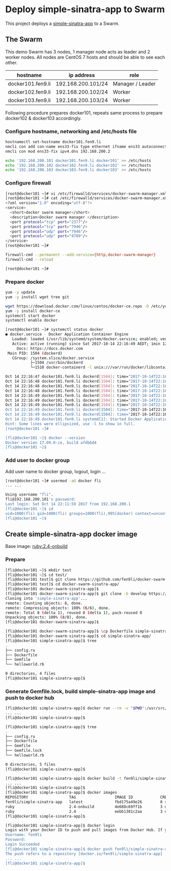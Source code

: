 # Deploy simple-sinatra-app to Swarm

This project deploys a [simple-sinatra-app](https://github.com/fen9li/simple-sinatra-app.git) to a Swarm. 

## The Swarm
This demo Swarm has 3 nodes, 1 manager node acts as leader and 2 worker nodes. All nodes are CentOS 7 hosts and should be able to see each other.     

| hostname           | ip address          | role                |
| ------------------ | ------------------- | ------------------- |
| docker101.fen9.li  | 192.168.200.101/24  | Manager / Leader	 | 
| docker102.fen9.li  | 192.168.200.102/24  | Worker		 |	
| docker103.fen9.li  | 192.168.200.103/24  | Worker              |

Following procedure prepares docker101, repeats same process to prepare docker102 & docker103 accordingly.

### Configure hostname, networking and /etc/hosts file
```sh
hostnamectl set-hostname docker101.fen9.li
nmcli con add con-name ens33-fix type ethernet ifname ens33 autoconnect yes ip4 192.168.200.101/24 gw4 192.168.200.2
nmcli con mod ens33-fix ipv4.dns 192.168.200.2

echo '192.168.200.101 docker101.fen9.li	docker101' >> /etc/hosts
echo '192.168.200.102 docker102.fen9.li docker102' >> /etc/hosts
echo '192.168.200.103 docker103.fen9.li docker103' >> /etc/hosts
```

### Configure firewall
```sh
[root@docker101 ~]# vi /etc/firewalld/services/docker-swarm-manager.xml
[root@docker101 ~]# cat /etc/firewalld/services/docker-swarm-manager.xml
<?xml version="1.0" encoding="utf-8"?>
<service>
  <short>docker swarm manager</short>
  <description>Docker swarm manager </description>
  <port protocol="tcp" port="2377"/>
  <port protocol="tcp" port="7946"/>
  <port protocol="udp" port="7946"/>
  <port protocol="udp" port="4789"/>
</service>
[root@docker101 ~]# 

firewall-cmd --permanent --add-service={http,docker-swarm-manager}
firewall-cmd --reload

[root@docker101 ~]#
```

### Prepare docker
```sh
yum -y update
yum -y install wget tree git

wget https://download.docker.com/linux/centos/docker-ce.repo -O /etc/yum.repos.d/docker-ce.repo
yum -y install docker-ce
systemctl start docker
systemctl enable docker

[root@docker101 ~]# systemctl status docker
● docker.service - Docker Application Container Engine
   Loaded: loaded (/usr/lib/systemd/system/docker.service; enabled; vendor preset: disabled)
   Active: active (running) since Sat 2017-10-14 22:16:49 AEDT; 1min 12s ago
     Docs: https://docs.docker.com
 Main PID: 1504 (dockerd)
   CGroup: /system.slice/docker.service
           ├─1504 /usr/bin/dockerd
           └─1510 docker-containerd -l unix:///var/run/docker/libcontainerd/d...

Oct 14 22:16:47 docker101.fen9.li dockerd[1504]: time="2017-10-14T22:16:47.5..."
Oct 14 22:16:48 docker101.fen9.li dockerd[1504]: time="2017-10-14T22:16:48.5..."
Oct 14 22:16:48 docker101.fen9.li dockerd[1504]: time="2017-10-14T22:16:48.6..."
Oct 14 22:16:48 docker101.fen9.li dockerd[1504]: time="2017-10-14T22:16:48.6..."
Oct 14 22:16:49 docker101.fen9.li dockerd[1504]: time="2017-10-14T22:16:49.0..."
Oct 14 22:16:49 docker101.fen9.li dockerd[1504]: time="2017-10-14T22:16:49.3..."
Oct 14 22:16:49 docker101.fen9.li dockerd[1504]: time="2017-10-14T22:16:49.3...e
Oct 14 22:16:49 docker101.fen9.li dockerd[1504]: time="2017-10-14T22:16:49.3..."
Oct 14 22:16:49 docker101.fen9.li dockerd[1504]: time="2017-10-14T22:16:49.3..."
Oct 14 22:16:49 docker101.fen9.li systemd[1]: Started Docker Application Con....
Hint: Some lines were ellipsized, use -l to show in full.
[root@docker101 ~]#

[fli@docker101 ~]$ docker --version
Docker version 17.09.0-ce, build afdb6d4
[fli@docker101 ~]$
```

### Add user to docker group
Add user name to docker group, logout, login ...
```sh
[root@docker101 ~]# usermod -aG docker fli
... ...

Using username "fli".
fli@192.168.200.101's password:
Last login: Sat Oct 14 22:11:59 2017 from 192.168.200.1
[fli@docker101 ~]$ id
uid=1000(fli) gid=1000(fli) groups=1000(fli),995(docker) context=unconfined_u:unconfined_r:unconfined_t:s0-s0:c0.c1023
[fli@docker101 ~]$
```

## Create simple-sinatra-app docker image 

Base image: [ruby:2.4-onbuild](https://hub.docker.com/_/ruby/) 

### Prepare 
```sh
[fli@docker101 ~]$ mkdir test
[fli@docker101 ~]$ cd test/
[fli@docker101 test]$ git clone https://github.com/fen9li/docker-swarm-sinatra-app.git
[fli@docker101 test]$ cd docker-swarm-sinatra-app/
[fli@docker101 docker-swarm-sinatra-app]$
[fli@docker101 docker-swarm-sinatra-app]$ git clone -b develop https://github.com/fen9li/simple-sinatra-app.git
Cloning into 'simple-sinatra-app'...
remote: Counting objects: 8, done.
remote: Compressing objects: 100% (6/6), done.
remote: Total 8 (delta 1), reused 8 (delta 1), pack-reused 0
Unpacking objects: 100% (8/8), done.
[fli@docker101 docker-swarm-sinatra-app]$

[fli@docker101 docker-swarm-sinatra-app]$ \cp Dockerfile simple-sinatra-app/
[fli@docker101 docker-swarm-sinatra-app]$ cd simple-sinatra-app/
[fli@docker101 simple-sinatra-app]$ tree
.
├── config.ru
├── Dockerfile
├── Gemfile
└── helloworld.rb

0 directories, 4 files
[fli@docker101 simple-sinatra-app]$
```

### Generate Gemfile.lock, build simple-sinatra-app image and push to docker hub
```sh
[fli@docker101 simple-sinatra-app]$ docker run --rm -v "$PWD":/usr/src/app -w /usr/src/app ruby:2.4 bundle install
... ...
[fli@docker101 simple-sinatra-app]$ 

[fli@docker101 simple-sinatra-app]$ tree
.
├── config.ru
├── Dockerfile
├── Gemfile
├── Gemfile.lock
└── helloworld.rb

0 directories, 5 files
[fli@docker101 simple-sinatra-app]$

[fli@docker101 simple-sinatra-app]$ docker build -t fen9li/simple-sinatra-app .
... ...
[fli@docker101 simple-sinatra-app]$ 
[fli@docker101 simple-sinatra-app]$ docker images
REPOSITORY                  TAG                 IMAGE ID            CREATED             SIZE
fen9li/simple-sinatra-app   latest              fbd175a49e26        8 seconds ago       702MB
ruby                        2.4-onbuild         4e688c69ff1b        3 days ago          684MB
ruby                        2.4                 eebb1381c2aa        3 days ago          684MB
[fli@docker101 simple-sinatra-app]$

[fli@docker101 simple-sinatra-app]$ docker login
Login with your Docker ID to push and pull images from Docker Hub. If you don't have a Docker ID, head over to https://hub.docker.com to create one.
Username: fen9li
Password:
Login Succeeded
[fli@docker101 simple-sinatra-app]$ docker push fen9li/simple-sinatra-app
The push refers to a repository [docker.io/fen9li/simple-sinatra-app]
... ...
[fli@docker101 simple-sinatra-app]$ 
```

